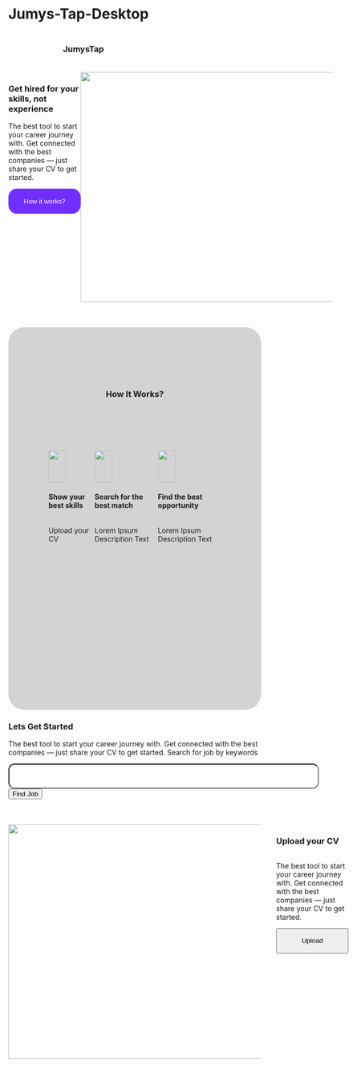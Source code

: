 # Jumys-Tap-Desktop
<!DOCTYPE html>
<html lang="en">
<head>
    <meta charset="UTF-8">
    <meta http-equiv="X-UA-Compatible" content="IE=edge">
    <meta name="viewport" content="width=device-width, initial-scale=1.0">
    <link rel="stylesheet" href="./JumisTap.css"/>
    <title>JumysTap</title>
</head>
<body>
   <div style="display: flex; flex-direction: row; justify-content: space-between; margin-left: 108.68px; margin-right: 99.32px; margin-top: 20px;">
        <div>
        <h3>JumysTap</h3>
        </div>
    <div style="display: flex; flex-direction: row; justify-content: space-between; margin-left: 954.68; margin-right: 99.32;">       
       <div>
        <ul style="display: flex; flex-direction: row;">
            <li class="list-item">Home</li>
            <li class="list-item">About us</li>
            <li class="list-item">How it works</li>
        </ul>
       </div>
      <div>
        <button class="buttons">Get Started</button>
    </div>
   </div>
   </div>

<div style="display: flex; flex-direction: row;">
    <div class="content-texts">
<h3>Get hired for 
    your skills, not experience</h3>
    <p>The best tool to start your career journey with. Get connected with the best companies — just share your CV to get started.</p>
<button style="background-color: #712fff; width: 144px; height: 50px; border-radius: 17px; border: none; color: white;">How it works?</button>    
</div>
    <img src="./assets/VisualContent.png" style="height: 458px; width: 687; left: -34px; top: -12px"/>
</div>


<div style="display: flex; flex-direction: column; margin-top: 50px; background-color: lightgray; height: 562; top: 682px; padding: 100px 80px 100px 80px; gap: 86px; border-radius: 32px;">
    <h3 style="text-align: center;">How It Works?</h3>
    <div style="display: flex; flex-direction: row; justify-content: space-between;">
        <div style="display: flex; flex-direction: column;">
            <img src="./assets/1.png" style="height: 64px; width: 35.13px; left: 14px"/>
            <h4>Show your best skills</h4>
        <p>Upload your CV</p>
        </div>
        <div style="display: flex; flex-direction: column;">
            <img src="./assets/2.png" style="height: 64px; width: 35.13px; left: 8px"/>
            <h4>Search for the best match</h4>
        <p>Lorem Ipsum Description Text</p>
        </div>
        <div style="display: flex; flex-direction: column;">
            <img src="./assets/3.png" style="height: 64px; width: 35.13px; left: 8px"/>
            <h4>Find the best opportunity</h4>
            <p>Lorem Ipsum Description Text</p>
        </div>
    </div>
</div>


<div>
<h3>Lets Get Started</h3>
<p>The best tool to start your career journey with. Get connected with the best companies — just share your CV to get started.
    Search for job by keywords</p>
<div>
    <form>
    <input type="search" id="search" name="search" style="width: 619px; height: 50px; border-radius: 12px;">
    <button>Find Job</button>
  </form>
</div>   
</div>


<div style="display: flex; flex-direction: row;  margin-top: 50px">
<img src="./assets/VisualContsent (1).png" style="height: 466.67px; width: 700px;">
<div style="display: flex; flex-direction: column; margin-left: 30px;">
    <h3>Upload your CV</h3>
    <p>The best tool to start your career journey with. Get connected with the best companies — just share your CV to get started.</p>
    <button style="width: 144px; height: 50px;">Upload</button>
</div>
</div>

<div>

</div>


</body>
</html>
